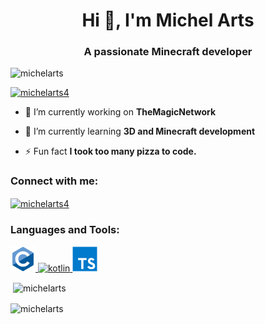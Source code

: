 <h1 align="center">Hi 👋, I'm Michel Arts</h1>
<h3 align="center">A passionate Minecraft developer</h3>

<p align="left"> <img src="https://komarev.com/ghpvc/?username=michelarts&label=Profile%20views&color=0e75b6&style=flat" alt="michelarts" /> </p>

<p align="left"> <a href="https://twitter.com/michelarts4" target="blank"><img src="https://img.shields.io/twitter/follow/michelarts4?logo=twitter&style=for-the-badge" alt="michelarts4" /></a> </p>

- 🔭 I’m currently working on **TheMagicNetwork**

- 🌱 I’m currently learning **3D and Minecraft development**

- ⚡ Fun fact **I took too many pizza to code.**

<h3 align="left">Connect with me:</h3>
<p align="left">
<a href="https://twitter.com/michelarts4" target="blank"><img align="center" src="https://raw.githubusercontent.com/rahuldkjain/github-profile-readme-generator/master/src/images/icons/Social/twitter.svg" alt="michelarts4" height="30" width="40" /></a>
</p>

<h3 align="left">Languages and Tools:</h3>
<p align="left"> <a href="https://www.cprogramming.com/" target="_blank"> <img src="https://raw.githubusercontent.com/devicons/devicon/master/icons/c/c-original.svg" alt="c" width="40" height="40"/> </a> <a href="https://kotlinlang.org" target="_blank"> <img src="https://www.vectorlogo.zone/logos/kotlinlang/kotlinlang-icon.svg" alt="kotlin" width="40" height="40"/> </a> <a href="https://www.typescriptlang.org/" target="_blank"> <img src="https://raw.githubusercontent.com/devicons/devicon/master/icons/typescript/typescript-original.svg" alt="typescript" width="40" height="40"/> </a> </p>
<p>&nbsp;<img align="center" src="https://github-readme-stats.vercel.app/api?username=michelarts&show_icons=true&locale=en" alt="michelarts" /></p>

<p><img align="center" src="https://github-readme-streak-stats.herokuapp.com/?user=michelarts&" alt="michelarts" /></p>
